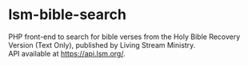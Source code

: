 # lsm-bible-search

PHP front-end to search for bible verses from the Holy Bible Recovery Version (Text Only), published by Living Stream Ministry.<br>
API available at https://api.lsm.org/.
